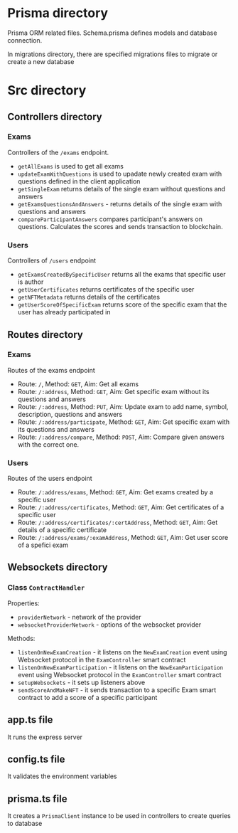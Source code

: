 # Prisma directory

Prisma ORM related files. Schema.prisma defines models and database connection.

In migrations directory, there are specified migrations files to migrate or create a new database

# Src directory

## Controllers directory

### Exams

Controllers of the `/exams` endpoint.

- `getAllExams` is used to get all exams
- `updateExamWithQuestions` is used to upadate newly created exam with questions defined in the client application
- `getSingleExam` returns details of the single exam without questions and answers
- `getExamsQuestionsAndAnswers` - returns details of the single exam with questions and answers
- `compareParticipantAnswers` compares participant's answers on questions. Calculates the scores and sends transaction to blockchain.

### Users

Controllers of `/users` endpoint

- `getExamsCreatedBySpecificUser` returns all the exams that specific user is author
- `getUserCertificates` returns certificates of the specific user
- `getNFTMetadata` returns details of the certificates
- `getUserScoreOfSpecificExam` returns score of the specific exam that the user has already participated in

## Routes directory

### Exams

Routes of the exams endpoint

- Route: `/`,
  Method: `GET`,
  Aim: Get all exams
- Route: `/:address`,
  Method: `GET`,
  Aim: Get specific exam without its questions and answers
- Route: `/:address`,
  Method: `PUT`,
  Aim: Update exam to add name, symbol, description, questions and answers
- Route: `/:address/participate`,
  Method: `GET`,
  Aim: Get specific exam with its questions and answers
- Route: `/:address/compare`,
  Method: `POST`,
  Aim: Compare given answers with the correct one.

### Users

Routes of the users endpoint

- Route: `/:address/exams`,
  Method: `GET`,
  Aim: Get exams created by a specific user
- Route: `/:address/certificates`,
  Method: `GET`,
  Aim: Get certificates of a specific user
- Route: `/:address/certificates/:certAddress`,
  Method: `GET`,
  Aim: Get details of a specific certificate
- Route: `/:address/exams/:examAddress`,
  Method: `GET`,
  Aim: Get user score of a spefici exam

## Websockets directory

### Class `ContractHandler`

Properties:

- `providerNetwork` - network of the provider
- `websocketProviderNetwork` - options of the websocket provider

Methods:

- `listenOnNewExamCreation` - it listens on the `NewExamCreation` event using Websocket protocol in the `ExamController` smart contract
- `listenOnNewExamParticipation` - it listens on the `NewExamParticipation` event using Websocket protocol in the `ExamController` smart contract
- `setupWebsockets` - it sets up listeners above
- `sendScoreAndMakeNFT` - it sends transaction to a specific Exam smart contract to add a score of a specific participant

## app.ts file

It runs the express server

## config.ts file

It validates the environment variables

## prisma.ts file

It creates a `PrismaClient` instance to be used in controllers to create queries to database

